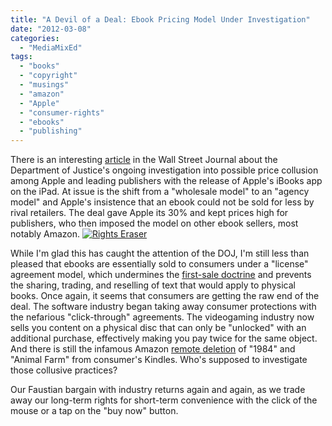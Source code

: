 ```yaml
---
title: "A Devil of a Deal: Ebook Pricing Model Under Investigation"
date: "2012-03-08"
categories: 
  - "MediaMixEd"
tags: 
  - "books"
  - "copyright"
  - "musings"
  - "amazon"
  - "Apple"
  - "consumer-rights"
  - "ebooks"
  - "publishing"
---
```


There is an interesting [article](http://t.co/SOZzdBkl) in the Wall Street Journal about the Department of Justice's ongoing investigation into possible price collusion among Apple and leading publishers with the release of Apple's iBooks app on the iPad. At issue is the shift from a "wholesale model" to an "agency model" and Apple's insistence that an ebook could not be sold for less by rival retailers. The deal gave Apple its 30% and kept prices high for publishers, who then imposed the model on other ebook sellers, most notably Amazon. [![](http://mediamixed.files.wordpress.com/2012/03/erasedrights.png?w=300 "Rights Eraser")](http://mediamixed.files.wordpress.com/2012/03/erasedrights.png)

While I'm glad this has caught the attention of the DOJ, I'm still less than pleased that ebooks are essentially sold to consumers under a "license" agreement model, which undermines the [first-sale doctrine](http://en.wikipedia.org/wiki/First-sale_doctrine) and prevents the sharing, trading, and reselling of text that would apply to physical books. Once again, it seems that consumers are getting the raw end of the deal. The software industry began taking away consumer protections with the nefarious "click-through" agreements. The videogaming industry now sells you content on a physical disc that can only be "unlocked" with an additional purchase, effectively making you pay twice for the same object. And there is still the infamous Amazon [remote deletion](http://techcrunch.com/2009/07/17/amazon-why-dont-you-come-in-our-houses-and-burn-our-books-too/) of "1984" and "Animal Farm" from consumer's Kindles. Who's supposed to investigate those collusive practices?

Our Faustian bargain with industry returns again and again, as we trade away our long-term rights for short-term convenience with the click of the mouse or a tap on the "buy now" button.
